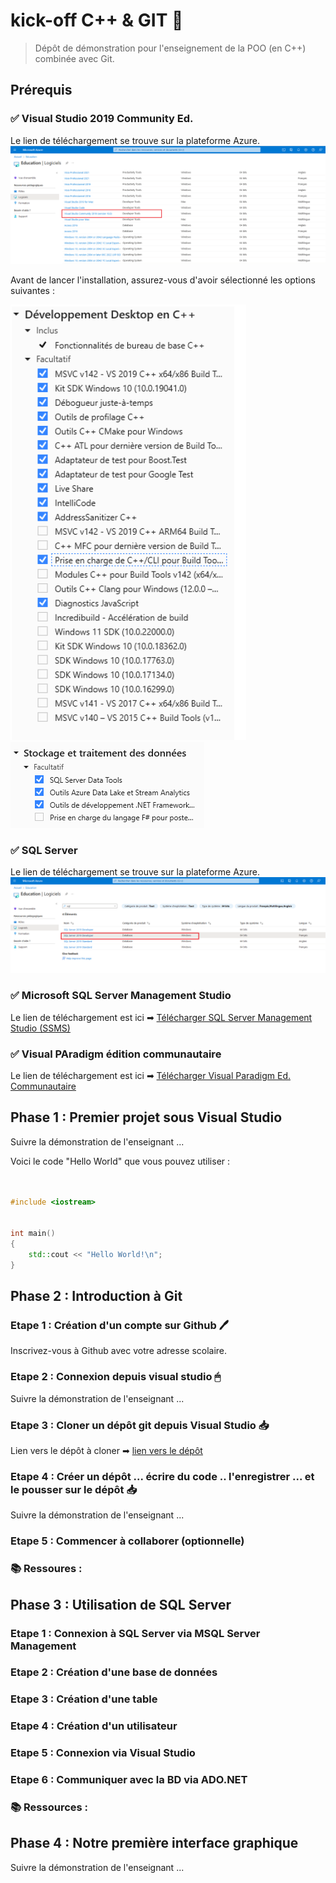 # kick-off C++ & GIT 🚀
> Dépôt de démonstration pour l'enseignement de la POO (en C++) combinée avec Git.


## Prérequis 


### ✅ Visual Studio 2019 Community Ed.
Le lien de téléchargement se trouve sur la plateforme Azure.
![download page](./assets/vs_download.png)

Avant de lancer l'installation, assurez-vous d'avoir sélectionné les options suivantes :


![options 1](./assets/options1.png)
![options 2](./assets/options2.png)
### ✅ SQL Server
Le lien de téléchargement se trouve sur la plateforme Azure.
![download page](./assets/sqlserver_download.png)

### ✅ Microsoft SQL Server Management Studio


Le lien de téléchargement est ici ➡ [Télécharger SQL Server Management Studio (SSMS)](https://docs.microsoft.com/en-us/sql/ssms/download-sql-server-management-studio-ssms?view=sql-server-ver15)


### ✅ Visual PAradigm édition communautaire


Le lien de téléchargement est ici ➡ [Télécharger Visual Paradigm Ed. Communautaire](https://www.visual-paradigm.com/download/community.jsp)



## Phase 1 : Premier projet sous Visual Studio


Suivre la démonstration de l'enseignant ...


Voici le code "Hello World" que vous pouvez utiliser :


```cpp


#include <iostream>


int main()
{
    std::cout << "Hello World!\n";
}
```


## Phase 2 : Introduction à Git


### Etape 1 : Création d'un compte sur Github 🖊 


Inscrivez-vous à Github avec votre adresse scolaire. 


### Etape 2 : Connexion depuis visual studio 🖱


Suivre la démonstration de l'enseignant ...


### Etape 3 : Cloner un dépôt git depuis Visual Studio 📥


Lien vers le dépôt à cloner ➡ [lien vers le dépôt](https://github.com/quentinl-c/HelloWorldA2)


### Etape 4 : Créer un dépôt ... écrire du code .. l'enregistrer ... et le pousser sur le dépôt 📥


Suivre la démonstration de l'enseignant ...


### Etape 5 : Commencer à collaborer (optionnelle) 


### 📚 Ressoures :



## Phase 3 : Utilisation de SQL Server


### Etape 1 : Connexion à SQL Server via MSQL Server Management


### Etape 2 : Création d'une base de données


### Etape 3 : Création d'une table


### Etape 4 : Création d'un utilisateur


### Etape 5 : Connexion via Visual Studio


### Etape 6 : Communiquer avec la BD via ADO.NET


### 📚 Ressources :



## Phase 4 : Notre première interface graphique


Suivre la démonstration de l'enseignant ...


